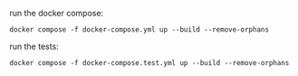 run the docker compose:
```
docker compose -f docker-compose.yml up --build --remove-orphans
```

run the tests:
```
docker compose -f docker-compose.test.yml up --build --remove-orphans
```
